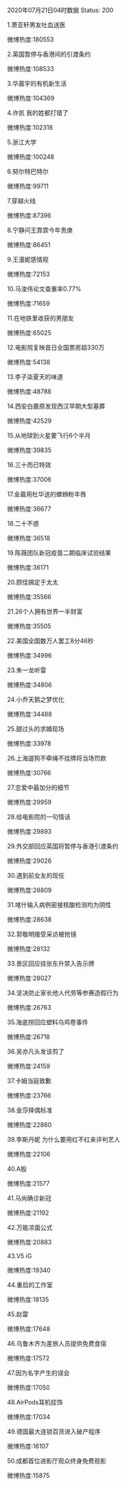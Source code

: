 2020年07月21日04时数据
Status: 200

1.萧亚轩男友吐血送医

微博热度:180553

2.英国暂停与香港间的引渡条约

微博热度:108533

3.华晨宇的有机新生活

微博热度:104369

4.许凯 我的姓都打错了

微博热度:102318

5.浙江大学

微博热度:100248

6.努尔特巴特尔

微博热度:99711

7.穿越火线

微博热度:87396

8.宁静问王霏霏今年贵庚

微博热度:86451

9.王漫妮感情观

微博热度:72153

10.马浚伟论文查重率0.77%

微博热度:71659

11.在地铁里收获的男朋友

微博热度:65025

12.电影院复映首日全国票房超330万

微博热度:54138

13.李子柒夏天的味道

微博热度:48788

14.西安白鹿原发现西汉早期大型墓葬

微博热度:42529

15.从地球到火星要飞行6个半月

微博热度:39835

16.三十而已特效

微博热度:37006

17.金晨用杜华送的螺蛳粉丰唇

微博热度:36677

18.二十不惑

微博热度:36518

19.陈薇团队新冠疫苗二期临床试验结果

微博热度:36171

20.顾佳搞定于太太

微博热度:35566

21.26个人拥有世界一半财富

微博热度:35505

22.美国全国数万人罢工8分46秒

微博热度:34996

23.朱一龙听雷

微博热度:34806

24.小乔天鹅之梦优化

微博热度:34488

25.甜过头的求婚现场

微博热度:33978

26.上海遛狗不牵绳不挂牌将当场罚款

微博热度:30766

27.恋爱中最加分的细节

微博热度:29959

28.给电影院的一句情话

微博热度:29893

29.外交部回应英国将暂停与香港引渡条约

微博热度:29026

30.遇到前女友的现任

微博热度:28809

31.喀什输入病例密接核酸检测均为阴性

微博热度:28638

32.郭敬明接受采访被抢镜

微博热度:28132

33.景区回应挂张东升禁入告示牌

微博热度:28027

34.坚决防止家长他人代劳等参赛造假行为

微博热度:26763

35.海底捞回应塑料乌鸡卷事件

微博热度:26718

36.吴亦凡头发该剪了

微博热度:24159

37.卡姆当庭致歉

微博热度:23766

38.金莎择偶标准

微博热度:22860

39.李斯丹妮 为什么要用红不红来评判艺人

微博热度:22106

40.A股

微博热度:21577

41.马尚确诊新冠

微博热度:21192

42.万能凉面公式

微博热度:20883

43.V5 iG

微博热度:19340

44.重启的工作室

微博热度:18135

45.赵雷

微博热度:17648

46.乌鲁木齐为差旅人员提供免费食宿

微博热度:17572

47.因为名字产生的误会

微博热度:17050

48.AirPods耳机挂饰

微博热度:17034

49.德国最大连锁百货进入破产程序

微博热度:16107

50.成都首位进影厅观众终身免费观影

微博热度:15875

